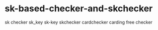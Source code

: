 # sk-based-checker-and-skchecker
sk checker sk_key sk-key skchecker cardchecker carding free checker 
